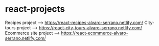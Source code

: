 # react-projects


Recipes project --> https://react-recipes-alvaro-serrano.netlify.com/
City-tours project --> https://react-city-tours-alvaro-serrano.netlify.com/
Ecommerce site project --> https://react-ecommerce-alvaro-serrano.netlify.com/

